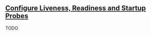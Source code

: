 ## [Configure Liveness, Readiness and Startup Probes](https://kubernetes.io/docs/tasks/configure-pod-container/configure-liveness-readiness-startup-probes/)

TODO
